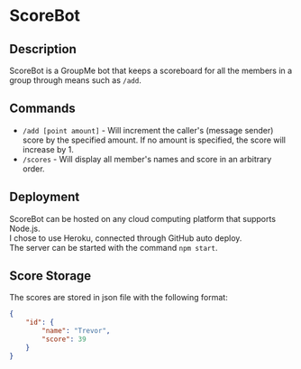 # ScoreBot

## Description

ScoreBot is a GroupMe bot that keeps a scoreboard for all the members in a group
through means such as `/add`.

## Commands

- `/add [point amount]` - Will increment the caller's (message sender) score by
the specified amount. If no amount is specified, the score will increase by 1.
- `/scores` - Will display all member's names and score in an arbitrary order.

## Deployment

ScoreBot can be hosted on any cloud computing platform that supports Node.js.  
I chose to use Heroku, connected through GitHub auto deploy.  
The server can be started with the command `npm start`.

## Score Storage

The scores are stored in json file with the following format:

```json
{
    "id": {
        "name": "Trevor",
        "score": 39
    }
}
```
